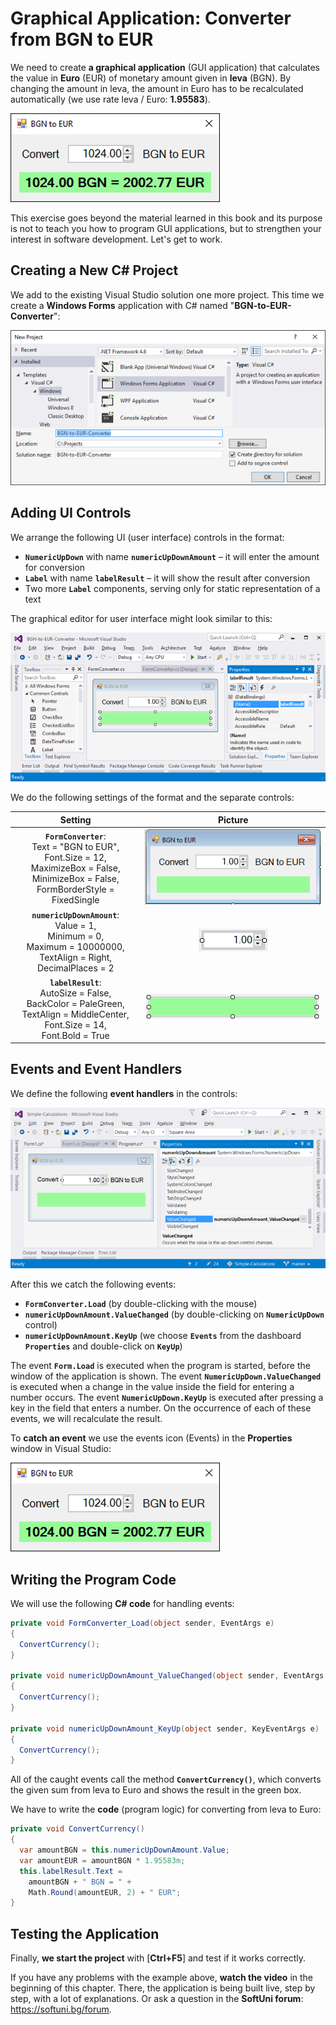 # Graphical Application: Converter from BGN to EUR

We need to create **a graphical application** \(GUI application\) that calculates the value in **Euro** \(EUR\) of monetary amount given in **leva** \(BGN\). By changing the amount in leva, the amount in Euro has to be recalculated automatically \(we use rate leva / Euro: **1.95583**\).

![](/assets/chapter-2-images/13.Currency-converter-01.png)

This exercise goes beyond the material learned in this book and its purpose is not to teach you how to program GUI applications, but to strengthen your interest in software development. Let's get to work.

## Creating a New C\# Project

We add to the existing Visual Studio solution one more project. This time we create a **Windows Forms** application with C\# named "**BGN-to-EUR-Converter**":

![](/assets/chapter-2-images/13.Currency-converter-02.png)

## Adding UI Controls

We arrange the following UI (user interface) controls in the format: 

* **`NumericUpDown`** with name **`numericUpDownAmount`** – it will enter the amount for conversion
* **`Label`** with name **`labelResult`** – it will show the result after conversion
* Two more **`Label`** components, serving only for static representation of a text

The graphical editor for user interface might look similar to this:

![](/assets/chapter-2-images/13.Currency-converter-03.png)

We do the following settings of the format and the separate controls:

|                                             Setting                                                 | Picture|
|:-----------------------------------------------------------------------------------------------------:|:-----:|
|**``FormConverter``**:<br>Text = "BGN to EUR",<br>Font.Size = 12,<br>MaximizeBox = False,<br>MinimizeBox = False,<br>FormBorderStyle = FixedSingle | <img alt="formConverter" src ="/assets/chapter-2-images/13.Currency-converter-04.png" /> |
|**``numericUpDownAmount``**:<br>Value = 1,<br>Minimum = 0,<br>Maximum = 10000000,<br>TextAlign = Right,<br>DecimalPlaces = 2 | <img alt="numUpDown" src ="/assets/chapter-2-images/13.Currency-converter-05.png" /> |
|**``labelResult``**:<br>AutoSize = False,<br>BackColor = PaleGreen,<br>TextAlign = MiddleCenter,<br>Font.Size = 14,<br>Font.Bold = True| <img alt="labelResult" src ="/assets/chapter-2-images/13.Currency-converter-06.png" /> |

## Events and Event Handlers

We define the following **event handlers** in the controls:

![](/assets/chapter-2-images/13.Currency-converter-07.png)

After this we catch the following events:
- **``FormConverter.Load``** (by double-clicking with the mouse)
- **``numericUpDownAmount.ValueChanged``** (by double-clicking on **``NumericUpDown``** control)
- **``numericUpDownAmount.KeyUp``** (we choose **``Events``** from the dashboard **``Properties``** and double-click on **``KeyUp``**)

The event **`Form.Load`** is executed when the program is started, before the window of the application is shown. The event **`NumericUpDown.ValueChanged`** is executed when a change in the value inside the field for entering a number occurs. The event **`NumericUpDown.KeyUp`** is executed after pressing a key in the field that enters a number. On the occurrence of each of these events, we will recalculate the result.

To **catch an event** we use the events icon (Events) in the **Properties** window in Visual Studio:

![](/assets/chapter-2-images/13.Currency-converter-01.png)

## Writing the Program Code

We will use the following **C# code** for handling events:

```csharp
private void FormConverter_Load(object sender, EventArgs e)
{
  ConvertCurrency();
}

private void numericUpDownAmount_ValueChanged(object sender, EventArgs e)
{
  ConvertCurrency();
}

private void numericUpDownAmount_KeyUp(object sender, KeyEventArgs e)
{
  ConvertCurrency();
}
```

All of the caught events call the method **`ConvertCurrency()`**, which converts the given sum from leva to Euro and shows the result in the green box.

We have to write the **code** (program logic) for converting from leva to Euro: 

```csharp
private void ConvertCurrency()
{
  var amountBGN = this.numericUpDownAmount.Value;
  var amountEUR = amountBGN * 1.95583m;
  this.labelResult.Text = 
    amountBGN + " BGN = " + 
    Math.Round(amountEUR, 2) + " EUR";
}
```

## Testing the Application

Finally, **we start the project** with [**Ctrl+F5**] and test if it works correctly.

If you have any problems with the example above, **watch the video** in the beginning of this chapter. There, the application is being built live, step by step, with a lot of explanations. Or ask a question in the **SoftUni forum**: https://softuni.bg/forum.
